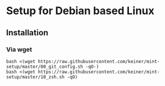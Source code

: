 # Setup for Debian based Linux 

## Installation

### Via wget
``` 
bash <(wget https://raw.githubusercontent.com/keiner/mint-setup/master/00_git_config.sh -qO-)
bash <(wget https://raw.githubusercontent.com/keiner/mint-setup/master/10_zsh.sh -qO)
```
